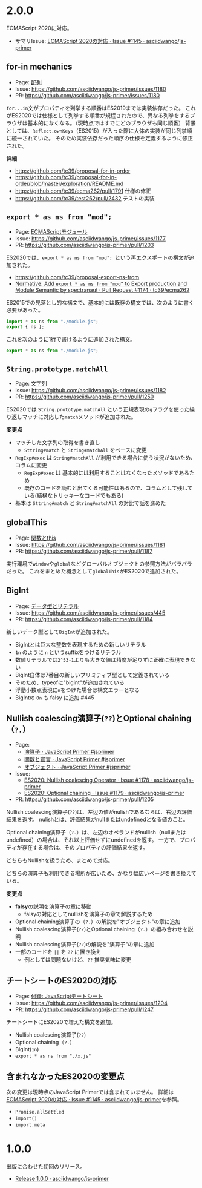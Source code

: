# 2.0.0

ECMAScript 2020に対応。

- サマリIssue: [ECMAScript 2020の対応 · Issue #1145 · asciidwango/js-primer](https://github.com/asciidwango/js-primer/issues/1145)

## for-in mechanics

- Page: [配列](https://jsprimer.net/basic/array/)
- Issue: https://github.com/asciidwango/js-primer/issues/1180
- PR: https://github.com/asciidwango/js-primer/issues/1180

`for...in`文がプロパティを列挙する順番はES2019までは実装依存だった。
これがES2020では仕様として列挙する順番が規程されたので、異なる列挙をするブラウザは基本的になくなる。（現時点ではすでにどのブラウザも同じ順番）
背景としては、`Reflect.ownKeys`（ES2015）が入った際に大体の実装が同じ列挙順に統一されていた。
そのため実装依存だった順序の仕様を定義するように修正された。

**詳細**

- https://github.com/tc39/proposal-for-in-order
- https://github.com/tc39/proposal-for-in-order/blob/master/exploration/README.md
- https://github.com/tc39/ecma262/pull/1791 仕様の修正
- https://github.com/tc39/test262/pull/2432 テストの実装

## `export * as ns from "mod";`

- Page: [ECMAScriptモジュール](https://jsprimer.net/basic/module/)
- Issue: <https://github.com/asciidwango/js-primer/issues/1177>
- PR: <https://github.com/asciidwango/js-primer/pull/1203>

ES2020では、`export * as ns from "mod"; `という再エクスポートの構文が追加された。

- https://github.com/tc39/proposal-export-ns-from
- [Normative: Add `export * as ns from "mod”` to Export production and Module Semantic by spectranaut · Pull Request #1174 · tc39/ecma262](https://github.com/tc39/ecma262/pull/1174)

ES2015での見落とし的な構文で、基本的には既存の構文では、次のように書く必要があった。


```js
import * as ns from "./module.js";
export { ns };
```

これを次のように1行で書けるように追加された構文。

```js
export * as ns from "./module.js";
```

## `String.prototype.matchAll`

- Page: [文字列](https://jsprimer.net/basic/string/)
- Issue: <https://github.com/asciidwango/js-primer/issues/1182>
- PR: <https://github.com/asciidwango/js-primer/pull/1250>

ES2020では `String.prototype.matchAll` という正規表現の`g`フラグを使った繰り返しマッチに対応した`match`メソッドが追加された。

**変更点**

- マッチした文字列の取得を書き直し
  - `Sttring#match` と `String#matchAll` をベースに変更
- `RegExp#exec` は `String#matchAll` が利用できる場合に使う状況がないため、コラムに変更
  - `RegExp#exec`  は 基本的には利用することはなくなったメソッドであるため
  - 既存のコードを読むと出てくる可能性はあるので、コラムとして残している(結構なトリッキーなコードでもある)
- 基本は `Sttring#match` と `String#matchAll` の対比で話を進めた

## globalThis

- Page: [関数とthis](https://jsprimer.net/basic/function-this/)
- Issue: <https://github.com/asciidwango/js-primer/issues/1181>
- PR: <https://github.com/asciidwango/js-primer/pull/1187>

実行環境で`window`や`global`などグローバルオブジェクトの参照方法がバラバラだった。
これをまとめた概念として`globalThis`がES2020で追加された。

## BigInt

- Page: [データ型とリテラル](https://jsprimer.net/basic/data-type/)
- Issue: <https://github.com/asciidwango/js-primer/issues/445>
- PR: <https://github.com/asciidwango/js-primer/pull/1184>

新しいデータ型として`BigInt`が追加された。

- BigIntとは巨大な整数を表現するための新しいリテラル
- `1n` のように `n` というsuffixをつけるリテラル
- 数値リテラルでは`2^53-1`よりも大きな値は精度が足りずに正確に表現できない
- BigInt自体は7番目の新しいプリミティブ型として定義されている
- そのため、typeofに"bigint"が追加されている
- 浮動小数点表現に`n`をつけた場合は構文エラーとなる
- BigIntの `0n` も falsy に追加 #445 

## Nullish coalescing演算子(`??`)とOptional chaining（`?.`）

- Page:
  - [演算子 · JavaScript Primer #jsprimer](https://jsprimer.net/basic/operator/)
  - [関数と宣言 · JavaScript Primer #jsprimer](https://jsprimer.net/basic/function-declaration/)
  - [オブジェクト · JavaScript Primer #jsprimer](https://jsprimer.net/basic/object/)
- Issue:
  - [ES2020: Nullish coalescing Operator · Issue #1178 · asciidwango/js-primer](https://github.com/asciidwango/js-primer/issues/1178)
  - [ES2020: Optional chaining · Issue #1179 · asciidwango/js-primer](https://github.com/asciidwango/js-primer/issues/1179)
- PR: <https://github.com/asciidwango/js-primer/pull/1205>


Nullish coalescing演算子(`??`)は、左辺の値がnulishであるならば、右辺の評価結果を返す。 
nulishとは、評価結果がnullまたはundefinedとなる値のこと。

Optional chaining演算子（`?.`）は、左辺のオペランドがnullish（nullまたはundefined）の場合は、それ以上評価せずにundefinedを返す。
一方で、プロパティが存在する場合は、そのプロパティの評価結果を返す。

どちらもNullishを扱うため、まとめて対応。

どちらの演算子も利用できる場所が広いため、かなり幅広いページを書き換えている。

**変更点**

- **falsy**の説明を演算子の章に移動
  - falsyの対応としてnullishを演算子の章で解説するため
- Optional chaining演算子の（`?.`）の解説を"オブジェクト"の章に追加
- Nullish coalescing演算子(`??`)とOptional chaining（`?.`）の組み合わせを説明
- Nullish coalescing演算子(`??`)の解説を"演算子"の章に追加
- 一部のコードを `||` を `??` に置き換え
  - 例としては問題ないけど、`??` 推奨気味に変更

## チートシートのES2020の対応

- Page: [付録: JavaScriptチートシート](https://jsprimer.net/cheetsheet/)
- Issue: https://github.com/asciidwango/js-primer/issues/1204
- PR: https://github.com/asciidwango/js-primer/pull/1247

チートシートにES2020で増えた構文を追加。

- Nullish coalescing演算子(`??`)
- Optional chaining（`?.`）
- BigInt(`1n`)
- `export * as ns from "./x.js"`

## 含まれなかったES2020の変更点

次の変更は現時点のJavaScript Primerでは含まれていません。
詳細は[ECMAScript 2020の対応 · Issue #1145 · asciidwango/js-primer](https://github.com/asciidwango/js-primer/issues/1145)を参照。

- `Promise.allSettled`
- `import()`
- `import.meta`

# 1.0.0

出版に合わせた初回のリリース。

- [Release 1.0.0 · asciidwango/js-primer](https://github.com/asciidwango/js-primer/releases/tag/1.0.0)